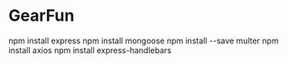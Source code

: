 # GearFun
npm install express
npm install mongoose
npm install --save multer
npm install axios
npm install express-handlebars
